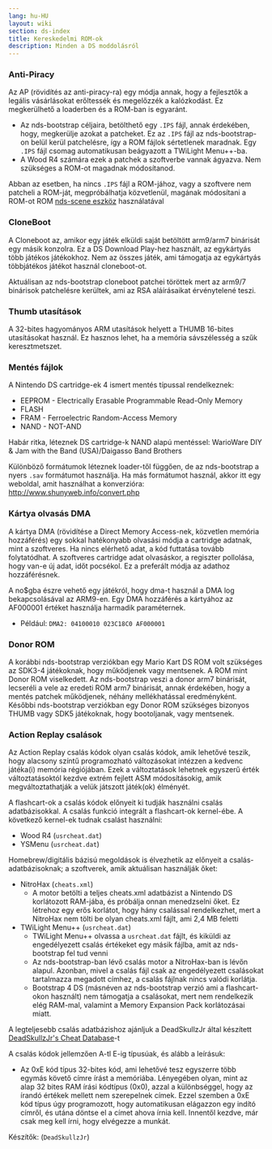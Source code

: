 ```yaml
---
lang: hu-HU
layout: wiki
section: ds-index
title: Kereskedelmi ROM-ok
description: Minden a DS moddolásról
---
```


### Anti-Piracy

Az AP (rövidítés az anti-piracy-ra) egy módja annak, hogy a fejlesztők a legális vásárlásokat erőltessék és megelőzzék a kalózkodást. Ez megkerülhető a loaderben és a ROM-ban is egyaránt.

- Az nds-bootstrap céljaira, betölthető egy `.IPS` fájl, annak érdekében, hogy, megkerülje azokat a patcheket. Ez az `.IPS` fájl az nds-bootstrap-on belül kerül patchelésre, így a ROM fájlok sértetlenek maradnak. Egy `.IPS` fájl csomag automatikusan beágyazott a TWiLight Menu++-ba.
- A Wood R4 számára ezek a patchek a szoftverbe vannak ágyazva. Nem szükséges a ROM-ot magadnak módosítanod.

Abban az esetben, ha nincs `.IPS` fájl a ROM-jához, vagy a szoftvere nem patcheli a ROM-ját, megpróbálhatja közvetlenül, magának módosítani a ROM-ot ROM [nds-scene eszköz](https://gbatemp.net/download/retrogamefan-nds-rom-tool-v1-0_b1215.35735/) használatával

### CloneBoot

A Cloneboot az, amikor egy játék elküldi saját betöltött arm9/arm7 binárisát egy másik konzolra. Ez a DS Download Play-hez használt, az egykártyás több játékos játékokhoz. Nem az összes játék, ami támogatja az egykártyás többjátékos játékot használ cloneboot-ot.

Aktuálisan az nds-bootstrap cloneboot patchei töröttek mert az arm9/7 binárisok patchelésre kerültek, ami az RSA aláírásaikat érvénytelené teszi.

### Thumb utasítások
A 32-bites hagyományos ARM utasítások helyett a THUMB 16-bites utasításokat használ. Ez hasznos lehet, ha a memória sávszélesség a szűk keresztmetszet.

### Mentés fájlok
A Nintendo DS cartridge-ek 4 ismert mentés típussal rendelkeznek:

- EEPROM - Electrically Erasable Programmable Read-Only Memory
- FLASH
- FRAM - Ferroelectric Random-Access Memory
- NAND - NOT-AND

Habár ritka, léteznek DS cartridge-k NAND alapú mentéssel: WarioWare DIY & Jam with the Band (USA)/Daigasso Band Brothers

Különböző formátumok léteznek loader-től függően, de az nds-bootstrap a nyers `.sav` formátumot használja. Ha más formátumot használ, akkor itt egy weboldal, amit használhat a konverzióra: http://www.shunyweb.info/convert.php

### Kártya olvasás DMA
A kártya DMA (rövidítése a Direct Memory Access-nek, közvetlen memória hozzáférés) egy sokkal hatékonyabb olvasási módja a cartridge adatnak, mint a szoftveres. Ha nincs elérhető adat, a kód futtatása tovább folytatódhat. A szoftveres cartridge adat olvasáskor, a regiszter pollolása, hogy van-e új adat, időt pocsékol. Ez a preferált módja az adathoz hozzáférésnek.

A no$gba észre vehető egy játékról, hogy dma-t használ a DMA log bekapcsolásával az ARM9-en. Egy DMA hozzáférés a kártyához az AF000001 értéket használja harmadik paraméternek.
- Például: `DMA2: 04100010 023C18C0 AF000001`

### Donor ROM

A korábbi nds-bootstrap verziókban egy Mario Kart DS ROM volt szükséges az SDK3-4 játékoknak, hogy működjenek vagy mentsenek. A ROM mint Donor ROM viselkedett. Az nds-bootstrap veszi a donor arm7 binárisát, lecseréli a vele az eredeti ROM arm7 binárisát, annak érdekében, hogy a mentés patchek működjenek, néhány mellékhatással eredményként. Későbbi nds-bootstrap verziókban egy Donor ROM szükséges bizonyos THUMB vagy SDK5 játékoknak, hogy bootoljanak, vagy mentsenek.

### Action Replay csalások

Az Action Replay csalás kódok olyan csalás kódok, amik lehetővé teszik, hogy alacsony színtű programozható változásokat intézzen a kedvenc játéka(i) memória régiójában. Ezek a változtatások lehetnek egyszerű érték változtatásoktól kezdve extrém fejlett ASM módosításokig, amik megváltoztathatják a velük játszott játék(ok) élményét.

A flashcart-ok a csalás kódok előnyeit ki tudják használni csalás adatbázisokkal. A csalás funkció integrált a flashcart-ok kernel-ébe. A következő kernel-ek tudnak csalást használni:
- Wood R4 (`usrcheat.dat`)
- YSMenu (`usrcheat.dat`)

Homebrew/digitális bázisú megoldások is élvezhetik az előnyeit a csalás-adatbázisoknak; a szoftverek, amik aktuálisan használják őket:
- NitroHax (`cheats.xml`)
  - A motor betölti a teljes cheats.xml adatbázist a Nintendo DS korlátozott RAM-jába, és próbálja onnan menedzselni őket. Ez létrehoz egy erős korlátot, hogy hány csalással rendelkezhet, mert a NitroHax nem tölti be olyan cheats.xml fájlt, ami 2,4 MB feletti
- TWiLight Menu++ (`usrcheat.dat`)
  - TWiLight Menu++ olvassa a `usrcheat.dat` fájlt, és kiküldi az engedélyezett csalás értékeket egy másik fájlba, amit az nds-bootstrap fel tud venni
  - Az nds-bootstrap-ban lévő csalás motor a NitroHax-ban is lévőn alapul. Azonban, mivel a csalás fájl csak az engedélyezett csalásokat tartalmazza megadott címhez, a csalás fájlnak nincs valódi korlátja.
  - Bootstrap 4 DS (másnéven az nds-bootstrap verzió ami a flashcart-okon használt) nem támogatja a csalásokat, mert nem rendelkezik elég RAM-mal, valamint a Memory Expansion Pack korlátozásai miatt.

A legteljesebb csalás adatbázishoz ajánljuk a DeadSkullzJr által készített [DeadSkullzJr's Cheat Database](https://gbatemp.net/threads/deadskullzjrs-nds-cheat-databases.488711/page-38#post-9090779)-t

A csalás kódok jellemzően A-tl E-ig típusúak, és alább a leírásuk:

- Az 0xE kód típus 32-bites kód, ami lehetővé tesz egyszerre több egymás követő címre írást a memóriába. Lényegében olyan, mint az alap 32 bites RAM írási kódtípus (0x0), azzal a különbséggel, hogy az írandó értékek mellett nem szerepelnek címek. Ezzel szemben a 0xE kód típus úgy programozott, hogy automatikusan elágazzon egy indító címről, és utána döntse el a címet ahova írnia kell. Innentől kezdve, már csak meg kell írni, hogy elvégezze a munkát.

Készítők: (`DeadSkullzJr`)
